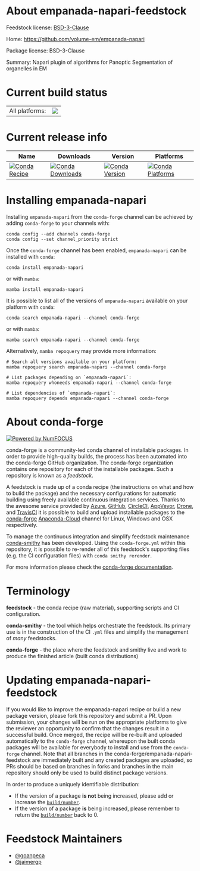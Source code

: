 About empanada-napari-feedstock
===============================

Feedstock license: [BSD-3-Clause](https://github.com/conda-forge/empanada-napari-feedstock/blob/main/LICENSE.txt)

Home: https://github.com/volume-em/empanada-napari

Package license: BSD-3-Clause

Summary: Napari plugin of algorithms for Panoptic Segmentation of organelles in EM

Current build status
====================


<table><tr><td>All platforms:</td>
    <td>
      <a href="https://dev.azure.com/conda-forge/feedstock-builds/_build/latest?definitionId=19212&branchName=main">
        <img src="https://dev.azure.com/conda-forge/feedstock-builds/_apis/build/status/empanada-napari-feedstock?branchName=main">
      </a>
    </td>
  </tr>
</table>

Current release info
====================

| Name | Downloads | Version | Platforms |
| --- | --- | --- | --- |
| [![Conda Recipe](https://img.shields.io/badge/recipe-empanada--napari-green.svg)](https://anaconda.org/conda-forge/empanada-napari) | [![Conda Downloads](https://img.shields.io/conda/dn/conda-forge/empanada-napari.svg)](https://anaconda.org/conda-forge/empanada-napari) | [![Conda Version](https://img.shields.io/conda/vn/conda-forge/empanada-napari.svg)](https://anaconda.org/conda-forge/empanada-napari) | [![Conda Platforms](https://img.shields.io/conda/pn/conda-forge/empanada-napari.svg)](https://anaconda.org/conda-forge/empanada-napari) |

Installing empanada-napari
==========================

Installing `empanada-napari` from the `conda-forge` channel can be achieved by adding `conda-forge` to your channels with:

```
conda config --add channels conda-forge
conda config --set channel_priority strict
```

Once the `conda-forge` channel has been enabled, `empanada-napari` can be installed with `conda`:

```
conda install empanada-napari
```

or with `mamba`:

```
mamba install empanada-napari
```

It is possible to list all of the versions of `empanada-napari` available on your platform with `conda`:

```
conda search empanada-napari --channel conda-forge
```

or with `mamba`:

```
mamba search empanada-napari --channel conda-forge
```

Alternatively, `mamba repoquery` may provide more information:

```
# Search all versions available on your platform:
mamba repoquery search empanada-napari --channel conda-forge

# List packages depending on `empanada-napari`:
mamba repoquery whoneeds empanada-napari --channel conda-forge

# List dependencies of `empanada-napari`:
mamba repoquery depends empanada-napari --channel conda-forge
```


About conda-forge
=================

[![Powered by
NumFOCUS](https://img.shields.io/badge/powered%20by-NumFOCUS-orange.svg?style=flat&colorA=E1523D&colorB=007D8A)](https://numfocus.org)

conda-forge is a community-led conda channel of installable packages.
In order to provide high-quality builds, the process has been automated into the
conda-forge GitHub organization. The conda-forge organization contains one repository
for each of the installable packages. Such a repository is known as a *feedstock*.

A feedstock is made up of a conda recipe (the instructions on what and how to build
the package) and the necessary configurations for automatic building using freely
available continuous integration services. Thanks to the awesome service provided by
[Azure](https://azure.microsoft.com/en-us/services/devops/), [GitHub](https://github.com/),
[CircleCI](https://circleci.com/), [AppVeyor](https://www.appveyor.com/),
[Drone](https://cloud.drone.io/welcome), and [TravisCI](https://travis-ci.com/)
it is possible to build and upload installable packages to the
[conda-forge](https://anaconda.org/conda-forge) [Anaconda-Cloud](https://anaconda.org/)
channel for Linux, Windows and OSX respectively.

To manage the continuous integration and simplify feedstock maintenance
[conda-smithy](https://github.com/conda-forge/conda-smithy) has been developed.
Using the ``conda-forge.yml`` within this repository, it is possible to re-render all of
this feedstock's supporting files (e.g. the CI configuration files) with ``conda smithy rerender``.

For more information please check the [conda-forge documentation](https://conda-forge.org/docs/).

Terminology
===========

**feedstock** - the conda recipe (raw material), supporting scripts and CI configuration.

**conda-smithy** - the tool which helps orchestrate the feedstock.
                   Its primary use is in the construction of the CI ``.yml`` files
                   and simplify the management of *many* feedstocks.

**conda-forge** - the place where the feedstock and smithy live and work to
                  produce the finished article (built conda distributions)


Updating empanada-napari-feedstock
==================================

If you would like to improve the empanada-napari recipe or build a new
package version, please fork this repository and submit a PR. Upon submission,
your changes will be run on the appropriate platforms to give the reviewer an
opportunity to confirm that the changes result in a successful build. Once
merged, the recipe will be re-built and uploaded automatically to the
`conda-forge` channel, whereupon the built conda packages will be available for
everybody to install and use from the `conda-forge` channel.
Note that all branches in the conda-forge/empanada-napari-feedstock are
immediately built and any created packages are uploaded, so PRs should be based
on branches in forks and branches in the main repository should only be used to
build distinct package versions.

In order to produce a uniquely identifiable distribution:
 * If the version of a package **is not** being increased, please add or increase
   the [``build/number``](https://docs.conda.io/projects/conda-build/en/latest/resources/define-metadata.html#build-number-and-string).
 * If the version of a package **is** being increased, please remember to return
   the [``build/number``](https://docs.conda.io/projects/conda-build/en/latest/resources/define-metadata.html#build-number-and-string)
   back to 0.

Feedstock Maintainers
=====================

* [@goanpeca](https://github.com/goanpeca/)
* [@jaimergp](https://github.com/jaimergp/)

